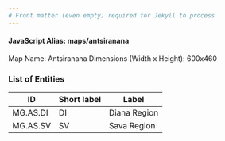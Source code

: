 ```yaml
---
# Front matter (even empty) required for Jekyll to process
---
```


#### JavaScript Alias: maps/antsiranana

Map Name: Antsiranana
Dimensions (Width x Height): 600x460

### List of Entities

ID | Short label | Label
---|---|---|
MG.AS.DI|DI|Diana Region
MG.AS.SV|SV|Sava Region
